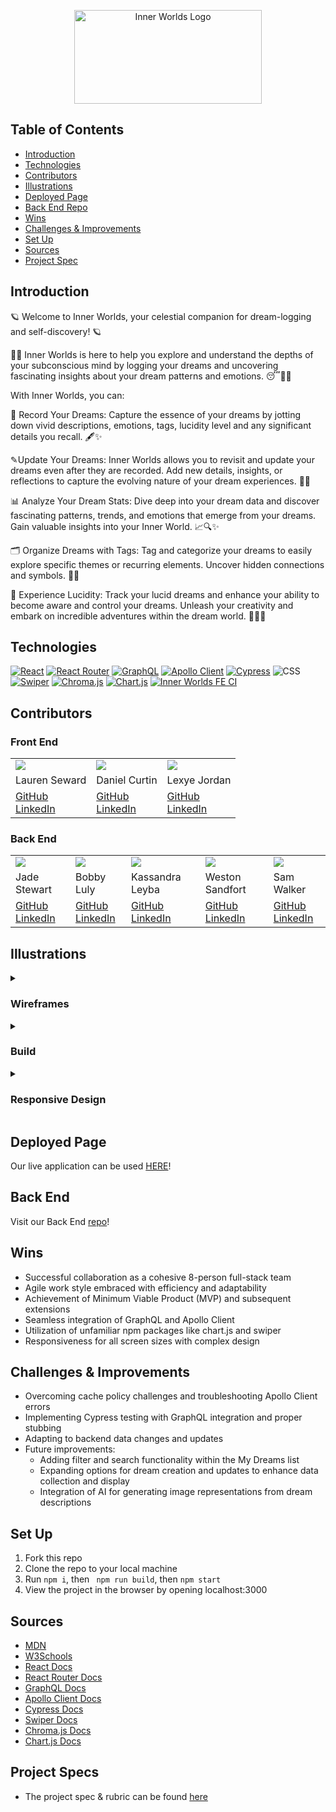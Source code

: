 <p align="center">
  <img src="src/assets/Inner Worlds - HOME Logo (500 × 300 px).gif" alt="Inner Worlds Logo" width="300" height="150">
</p>

## Table of Contents
  - [Introduction](#Introduction)
  - [Technologies](#Technologies)
  - [Contributors](#Contributors)
  - [Illustrations](#Illustrations)
  - [Deployed Page](#Deployed-Page)
  - [Back End Repo](#Back-End)
  - [Wins](#Wins)
  - [Challenges & Improvements](#Challenges-&-Improvements)
  - [Set Up](#Set-Up)
  - [Sources](#Sources)
  - [Project Spec](#Project-Spec)

## Introduction

🪐 Welcome to Inner Worlds, your celestial companion for dream-logging and self-discovery! 🪐

🚀✨ Inner Worlds is here to help you explore and understand the depths of your subconscious mind by logging your dreams and uncovering fascinating insights about your dream patterns and emotions. 😴💭💫

With Inner Worlds, you can:

📝 Record Your Dreams: Capture the essence of your dreams by jotting down vivid descriptions, emotions, tags, lucidity level and any significant details you recall. 🖋️✨

✎Update Your Dreams: Inner Worlds allows you to revisit and update your dreams even after they are recorded. Add new details, insights, or reflections to capture the evolving nature of your dream experiences. 📝✨

📊 Analyze Your Dream Stats: Dive deep into your dream data and discover fascinating patterns, trends, and emotions that emerge from your dreams. Gain valuable insights into your Inner World. 📈🔍✨

🗂️ Organize Dreams with Tags: Tag and categorize your dreams to easily explore specific themes or recurring elements. Uncover hidden connections and symbols. 🔖✨

🌌 Experience Lucidity: Track your lucid dreams and enhance your ability to become aware and control your dreams. Unleash your creativity and embark on incredible adventures within the dream world. 🌠💡✨


## Technologies
[![React](https://img.shields.io/badge/React-18.2.0-blue.svg)](https://reactjs.org/)
[![React Router](https://img.shields.io/badge/React%20Router-5.3.0-green.svg)](https://reactrouter.com/)
[![GraphQL](https://img.shields.io/badge/GraphQL-16.6.0-purple.svg)](https://graphql.org/)
[![Apollo Client](https://img.shields.io/badge/Apollo%20Client-3.7.14-ff69b4.svg)](https://www.apollographql.com/docs/react/)
[![Cypress](https://img.shields.io/badge/Cypress-12.11.0-green.svg)](https://www.cypress.io/)
![CSS](https://img.shields.io/badge/CSS-3-blueviolet.svg)
[![Swiper](https://img.shields.io/badge/Swiper-9.3.2-orange.svg)](https://swiperjs.com/)
[![Chroma.js](https://img.shields.io/badge/Chroma.js-2.4.2-brightgreen.svg)](https://gka.github.io/chroma.js/)
[![Chart.js](https://img.shields.io/badge/Chart.js-4.3.0-red.svg)](https://www.chartjs.org/)
[![Inner Worlds FE CI](https://github.com/Inner-Worlds/inner-worlds-ui/actions/workflows/fe-ci.yml/badge.svg?branch=main)](https://github.com/Inner-Worlds/inner-worlds-ui/actions/workflows/fe-ci.yml)

## Contributors
### Front End

<table>
  <tr>
    <td><img src="https://avatars.githubusercontent.com/LSeward0421"></td>
    <td><img src="https://avatars.githubusercontent.com/danielcurtin"></td>
    <td><img src="https://avatars.githubusercontent.com/Lexyful"></td>
  </tr>
  <tr>
    <td>Lauren Seward</td>
    <td>Daniel Curtin</td>
    <td>Lexye Jordan</td>
  </tr>
  <tr>
    <td>
      <a href="https://github.com/LSeward0421">GitHub</a><br>
      <a href="https://www.linkedin.com/in/l-seward/">LinkedIn</a>
    </td>
    <td>
      <a href="https://github.com/danielcurtin">GitHub</a><br>
      <a href="https://www.linkedin.com/in/daniel-curtin-39954a192/">LinkedIn</a>
    </td>
    <td>
      <a href="https://github.com/Lexyful">GitHub</a><br>
      <a href="https://www.linkedin.com/in/lexye-jordan-175879260/">LinkedIn</a>
    </td>
  </tr>
</table>

### Back End
<table>
  <tr>
    <td><img src="https://avatars.githubusercontent.com/jadekstewart3"></td>
    <td><img src="https://avatars.githubusercontent.com/Bobsters986"></td>
    <td><img src="https://avatars.githubusercontent.com/kassandraleyba"></td>
    <td><img src="https://avatars.githubusercontent.com/sandfortw"></td>
    <td><img src="https://avatars.githubusercontent.com/sgwalker327"></td>
  </tr>
  <tr>
    <td>Jade Stewart</td>
    <td>Bobby Luly</td>
    <td>Kassandra Leyba</td>
    <td>Weston Sandfort</td>
    <td>Sam Walker</td>
  </tr>
  <tr>
    <td>
      <a href="https://github.com/jadekstewart3">GitHub</a><br>
      <a href="https://www.linkedin.com/in/jadestewart-software-engineer/">LinkedIn</a>
    </td>
    <td>
      <a href="https://github.com/Bobsters986">GitHub</a><br>
      <a href="https://www.linkedin.com/in/bobbyy-luly-217653260/">LinkedIn</a>
    </td>
    <td>
      <a href="https://github.com/kassandraleyba">GitHub</a><br>
      <a href="https://www.linkedin.com/in/kassandra-leyba/">LinkedIn</a>
    </td>
    <td>
      <a href="https://github.com/sandfortw">GitHub</a><br>
      <a href="https://www.linkedin.com/in/westonsandfort/">LinkedIn</a>
    </td>
    <td>
      <a href="https://github.com/sgwalker327">GitHub</a><br>
      <a href="https://www.linkedin.com/in/sam-walker-95a49630/">LinkedIn</a>
    </td>
  </tr>
</table>

## Illustrations
<details>
<summary> <h3>Wireframes</h3> </summary>
<br>

![image](https://github.com/Inner-Worlds/inner-worlds-ui/assets/114776048/abda8938-3c93-4360-a357-976b42e2d034)

![image](https://github.com/Inner-Worlds/inner-worlds-ui/assets/114776048/bbc94d32-3cd2-4d32-8b95-329320c4de07)

![image](https://github.com/Inner-Worlds/inner-worlds-ui/assets/114776048/2f157a11-7a0a-4f00-9ea5-03cf607e03e3)

![image](https://github.com/Inner-Worlds/inner-worlds-ui/assets/114776048/586fb0c5-4523-471c-a3ee-00354274a6f1)
  
</details>

<details>
<summary> <h3>Build</h3> </summary>
<br>

![Screen Recording 2023-05-22 at 12 01 50 PM (1)](https://github.com/Inner-Worlds/inner-worlds-ui/assets/114776048/cc5c2b9d-0888-4442-b1e6-4c079463c2af)

![Logging a Dream](https://media.giphy.com/media/kXXd2aSdX7WBG95pI6/giphy.gif)
![Dream List](https://media.giphy.com/media/sziJY9D8flWGfTDM7T/giphy.gif)
![Dream Stats](https://media.giphy.com/media/v1.Y2lkPTc5MGI3NjExMmUxMjE1Mjk1MjVmMjQ3MGVhMzUxZDZkMjBkMzczNjdkNDE5MzE2MiZlcD12MV9pbnRlcm5hbF9naWZzX2dpZklkJmN0PWc/mV1CkLTsDQ9R1TB5ni/giphy.gif)


</details>

<details>
<summary> <h3>Responsive Design</h3> </summary>
<br>

![Smaller Screem](https://media.giphy.com/media/v1.Y2lkPTc5MGI3NjExZTc3N2NjYzBjZmUyMGYwMDc4YzEyNjI3NTdjMGJhNzBmNWFjMGY3NyZlcD12MV9pbnRlcm5hbF9naWZzX2dpZklkJmN0PWc/8YzgvoYVsopeBTbVgJ/giphy.gif)

</details>

## Deployed Page
Our live application can be used [HERE](https://inner-worlds-ui.vercel.app/)!

## Back End 
Visit our Back End [repo](https://github.com/Inner-Worlds/inner_worlds_be)!

## Wins
- Successful collaboration as a cohesive 8-person full-stack team
- Agile work style embraced with efficiency and adaptability
- Achievement of Minimum Viable Product (MVP) and subsequent extensions
- Seamless integration of GraphQL and Apollo Client
- Utilization of unfamiliar npm packages like chart.js and swiper
- Responsiveness for all screen sizes with complex design

## Challenges & Improvements
- Overcoming cache policy challenges and troubleshooting Apollo Client errors
- Implementing Cypress testing with GraphQL integration and proper stubbing
- Adapting to backend data changes and updates
- Future improvements:
  - Adding filter and search functionality within the My Dreams list
  - Expanding options for dream creation and updates to enhance data collection and display
  - Integration of AI for generating image representations from dream descriptions

## Set Up
1. Fork this repo
2. Clone the repo to your local machine
3. Run `npm i`, then ` npm run build`, then `npm start`
4. View the project in the browser by opening localhost:3000

## Sources
  - [MDN](http://developer.mozilla.org/en-US/)
  - [W3Schools](https://www.w3schools.com/)
  - [React Docs](https://reactjs.org/docs/getting-started.html)
  - [React Router Docs](https://v5.reactrouter.com/)
  - [GraphQL Docs](https://graphql.org)
  - [Apollo Client Docs](https://www.apollographql.com/docs/react/)
  - [Cypress Docs](https://docs.cypress.io/guides/overview/why-cypress.html)
  - [Swiper Docs](https://swiperjs.com/)
  - [Chroma.js Docs](https://www.vis4.net/chromajs/)
  - [Chart.js Docs](https://www.chartjs.org/)

## Project Specs
  - The project spec & rubric can be found [here](https://mod4.turing.edu/projects/capstone/)
